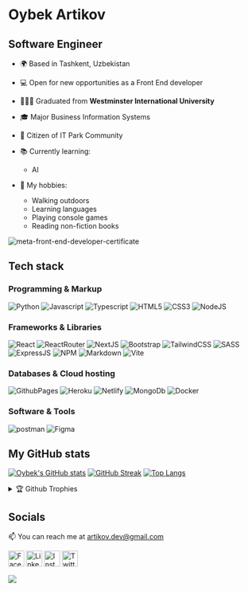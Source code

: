 # Oybek Artikov
## Software Engineer

- 🌍 Based in Tashkent, Uzbekistan
- 💻 Open for new opportunities as a Front End developer
- 👨🏻‍🎓 Graduated from **Westminster International University**
- 🎓 Major Business Information Systems
- 🌲 Citizen of IT Park Community
  
- 📚 Currently learning: 
    - AI
    
- 🥏 My hobbies:
    - Walking outdoors
    - Learning languages
    - Playing console games
    - Reading non-fiction books


![meta-front-end-developer-certificate](https://user-images.githubusercontent.com/33368204/225704506-c62e8370-017c-4782-b8ac-68b4434760c8.png)


## Tech stack

### Programming & Markup

![Python](https://img.shields.io/badge/Python-FFD43B?style=for-the-badge&logo=python&logoColor=blue) 
![Javascript](https://img.shields.io/badge/JavaScript-323330?style=for-the-badge&logo=javascript&logoColor=F7DF1E) 
![Typescript](https://img.shields.io/badge/TypeScript-007ACC?style=for-the-badge&logo=typescript&logoColor=white) 
![HTML5](https://img.shields.io/badge/HTML5-E34F26?style=for-the-badge&logo=html5&logoColor=white) 
![CSS3](https://img.shields.io/badge/CSS3-1572B6?style=for-the-badge&logo=css3&logoColor=white) 
![NodeJS](https://img.shields.io/badge/Node.js-339933?style=for-the-badge&logo=nodedotjs&logoColor=white)

### Frameworks & Libraries

![React](https://img.shields.io/badge/React-20232A?style=for-the-badge&logo=react&logoColor=61DAFB)
![ReactRouter](https://img.shields.io/badge/React_Router-CA4245?style=for-the-badge&logo=react-router&logoColor=white)
![NextJS](https://img.shields.io/badge/next.js-000000?style=for-the-badge&logo=nextdotjs&logoColor=white)
![Bootstrap](https://img.shields.io/badge/Bootstrap-563D7C?style=for-the-badge&logo=bootstrap&logoColor=white)
![TailwindCSS](https://img.shields.io/badge/Tailwind_CSS-38B2AC?style=for-the-badge&logo=tailwind-css&logoColor=white)
![SASS](https://img.shields.io/badge/Sass-CC6699?style=for-the-badge&logo=sass&logoColor=white)
![ExpressJS](https://img.shields.io/badge/Express.js-000000?style=for-the-badge&logo=express&logoColor=white)
![NPM](https://img.shields.io/badge/npm-CB3837?style=for-the-badge&logo=npm&logoColor=white)
![Markdown](https://img.shields.io/badge/Markdown-000000?style=for-the-badge&logo=markdown&logoColor=white)
![Vite](https://img.shields.io/badge/Vite-B73BFE?style=for-the-badge&logo=vite&logoColor=FFD62E)

### Databases & Cloud hosting

![GithubPages](https://img.shields.io/badge/GitHub%20Pages-222222?style=for-the-badge&logo=GitHub%20Pages&logoColor=white)
![Heroku](https://img.shields.io/badge/Heroku-430098?style=for-the-badge&logo=heroku&logoColor=white)
![Netlify](https://img.shields.io/badge/Netlify-00C7B7?style=for-the-badge&logo=netlify&logoColor=white)
![MongoDb](https://img.shields.io/badge/MongoDB-4EA94B?style=for-the-badge&logo=mongodb&logoColor=white)
![Docker](https://img.shields.io/badge/Docker-2CA5E0?style=for-the-badge&logo=docker&logoColor=white)

### Software & Tools

![postman](https://img.shields.io/badge/Postman-FF6C37?style=for-the-badge&logo=Postman&logoColor=white)
![Figma](https://img.shields.io/badge/Figma-F24E1E?style=for-the-badge&logo=figma&logoColor=white)
 

## My GitHub stats

[![Oybek's GitHub stats](https://github-readme-stats-artikov.vercel.app/api?username=artikov&show_icons=true&theme=prussian&custom_title=My%20Github%20Stats)](https://github.com/artikov)
[![GitHub Streak](https://streak-stats.demolab.com/?user=artikov&theme=prussian)](https://github.com/artikov)
[![Top Langs](https://github-readme-stats-artikov.vercel.app/api/top-langs/?username=artikov&layout=compact&exclude_repo=data-science&hide=css,html&theme=prussian&card_width=445&langs_count=6)](https://github.com/artikov)

<details>
    <summary>🏆 Github Trophies</summary>

![Trophies](https://github-profile-trophy.vercel.app/?username=artikov&theme=nord&no-frame=true&no-bg=false&margin-w=6)

</details>

## Socials

📫 You can reach me at artikov.dev@gmail.com


<a href="https://facebook.com/artikov08"><img width="32px" alt="Facebook" title="Facebook" src="https://cdn-icons-png.flaticon.com/512/733/733547.png" target="_blank"/></a>
<a href="https://linkedin.com/in/artikov"><img width="32px" alt="Linkedin" title="Linkedin" src="https://cdn-icons-png.flaticon.com/512/3536/3536505.png" target="_blank"/></a>
<a href="https://instagram.com/artikxv"><img width="32px" alt="Instagram" title="Instagram" src="https://cdn-icons-png.flaticon.com/512/2111/2111463.png" target="_blank"/></a>
<a href="https://twitter.com/artikov08"><img width="32px" alt="Twitter" title="Twitter" src="https://cdn-icons-png.flaticon.com/512/3256/3256013.png" target="_blank"/></a>



[![](https://visitcount.itsvg.in/api?id=artikov&icon=0&color=1)](https://visitcount.itsvg.in)



<!---
artikov/artikov is a ✨ special ✨ repository because its `README.md` (this file) appears on your GitHub profile.
You can click the Preview link to take a look at your changes.
--->

<!-- Updated 12.03.2023 -->
